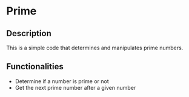 # Prime

## Description
This is a simple code that determines and manipulates prime numbers.

## Functionalities
* Determine if a number is prime or not
* Get the next prime number after a given number
